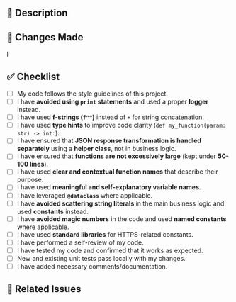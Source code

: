 ## 📝 Description
<!-- Provide a summary of your changes and the problem it solves. -->

## 📝 Changes Made  
<!-- Describe the changes you made in this PR. Be specific about what was modified and why. --> l

## ✅ Checklist
- [ ] My code follows the style guidelines of this project.
- [ ] I have **avoided using `print` statements** and used a proper **logger** instead. 
- [ ] I have used **f-strings (`f""`)** instead of `+` for string concatenation.  
- [ ] I have used **type hints** to improve code clarity (`def my_function(param: str) -> int:`).  
- [ ] I have ensured that **JSON response transformation is handled separately** using a **helper class**, not in business logic.  
- [ ] I have ensured that **functions are not excessively large** (kept under **50-100 lines**).  
- [ ] I have used **clear and contextual function names** that describe their purpose.  
- [ ] I have used **meaningful and self-explanatory variable names**.
- [ ] I have leveraged **`@dataclass`** where applicable.
- [ ] I have **avoided scattering string literals** in the main business logic and used **constants** instead.  
- [ ] I have **avoided magic numbers** in the code and used **named constants** where applicable.  
- [ ] I have used **standard libraries** for HTTPS-related constants. 
- [ ] I have performed a self-review of my code.
- [ ] I have tested my code and confirmed that it works as expected.
- [ ] New and existing unit tests pass locally with my changes.
- [ ] I have added necessary comments/documentation.

## 🔗 Related Issues
<!-- Link to Jira issues, if any -->